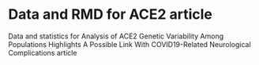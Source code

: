 # Data and RMD for ACE2 article
 Data and statistics for Analysis of ACE2 Genetic Variability Among Populations Highlights A Possible Link With COVID19-Related Neurological Complications article
